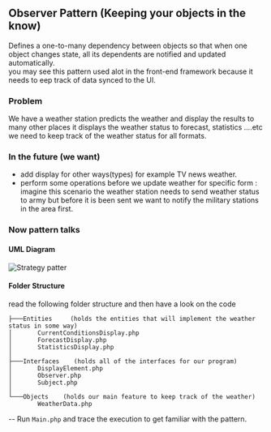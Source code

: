 ## Observer Pattern (Keeping your objects in the know)
Defines a one-to-many dependency between objects so that when one object changes state, all its dependents are notified and updated automatically.<br>
you may see this pattern used alot in the front-end framework because it needs to eep track of data synced to the UI.


### Problem
We have a weather station predicts the weather and display the results to many other places it displays the weather status to forecast, statistics ....etc we need to keep track of the weather status for all formats.

### In the future (we want)
- add display for other ways(types) for example TV news weather.
- perform some operations before we update weather for specific form :<br>
imagine this scenario the weather station needs to send weather status to army but before it is been sent we want to notify the military stations in the area first.

### Now pattern talks

#### UML Diagram
![Strategy patter](https://wlloo.files.wordpress.com/2011/08/screen-shot-2011-08-01-at-9-50-49-pm.png)
#### Folder Structure
read the following folder structure and then have a look on the code
```
├───Entities     (holds the entities that will implement the weather status in some way)
│       CurrentConditionsDisplay.php
│       ForecastDisplay.php
│       StatisticsDisplay.php
│
├───Interfaces    (holds all of the interfaces for our program)
│       DisplayElement.php
│       Observer.php
│       Subject.php
│
└───Objects    (holds our main feature to keep track of the weather)
        WeatherData.php
```

-- Run `Main.php` and trace the execution to get familiar with the pattern.
